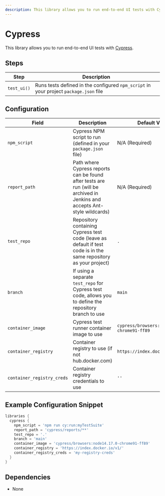 ```yaml
---
description: This library allows you to run end-to-end UI tests with Cypress
---
```


# Cypress

This library allows you to run end-to-end UI tests with [Cypress](https://www.cypress.io/).

## Steps

| Step        | Description                                                                           |
| ----------- | ------------------------------------------------------------------------------------- |
| `test_ui()` | Runs tests defined in the configured `npm_script` in your project `package.json` file |

## Configuration

| Field                      | Description                                                                                                               | Default Value                                |
| -------------------------- | ------------------------------------------------------------------------------------------------------------------------- | -------------------------------------------- |
| `npm_script`               | Cypress NPM script to run (defined in your `package.json` file)                                                           | N/A (Required)                               |
| `report_path`              | Path where Cypress reports can be found after tests are run (will be archived in Jenkins and accepts Ant-style wildcards) | N/A (Required)                               |
| `test_repo`                | Repository containing Cypress test code (leave as default if test code is in the same repository as your project)         | `.`                                          |
| `branch`                   | If using a separate `test_repo` for Cypress test code, allows you to define the repository branch to use                  | `main`                                       |
| `container_image`          | Cypress test runner container image to use                                                                                | `cypress/browsers:node14.17.0-chrome91-ff89` |
| `container_registry`       | Container registry to use (if not hub.docker.com)                                                                         | `https://index.docker.io/v1/`                |
| `container_registry_creds` | Container registry credentials to use                                                                                     | `''`                                         |

## Example Configuration Snippet

``` groovy title='pipeline_config.groovy'
libraries {
  cypress {
    npm_script = 'npm run cy:run:myTestSuite'
    report_path = 'cypress/reports/**'
    test_repo = '.'
    branch = 'main'
    container_image = 'cypress/browsers:node14.17.0-chrome91-ff89'
    container_registry = 'https://index.docker.io/v1/'
    container_registry_creds = 'my-registry-creds'
  }
}
```

## Dependencies

* None
